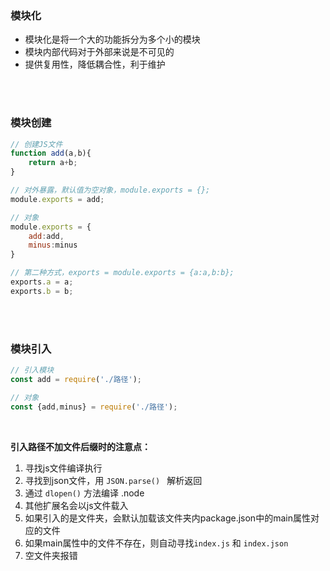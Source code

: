 ### 模块化

- 模块化是将一个大的功能拆分为多个小的模块
- 模块内部代码对于外部来说是不可见的
- 提供复用性，降低耦合性，利于维护


<br>

<br>

### 模块创建

```javascript
// 创建JS文件
function add(a,b){
    return a+b;
}

// 对外暴露，默认值为空对象，module.exports = {};
module.exports = add;

// 对象
module.exports = {
    add:add,
    minus:minus
}

// 第二种方式，exports = module.exports = {a:a,b:b};
exports.a = a;
exports.b = b;
```

<br>

<br>

### 模块引入

```javascript
// 引入模块
const add = require('./路径');

// 对象
const {add,minus} = require('./路径');
```

<br>

**引入路径不加文件后缀时的注意点：**

1. 寻找js文件编译执行
2. 寻找到json文件，用 ```JSON.parse() ``` 解析返回
3. 通过 ```dlopen()``` 方法编译 .node
4. 其他扩展名会以js文件载入
5. 如果引入的是文件夹，会默认加载该文件夹内package.json中的main属性对应的文件
6. 如果main属性中的文件不存在，则自动寻找```index.js``` 和 ```index.json```
7. 空文件夹报错